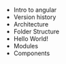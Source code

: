 - Intro to angular
- Version history
- Architecture
- Folder Structure
- Hello World!
- Modules
- Components